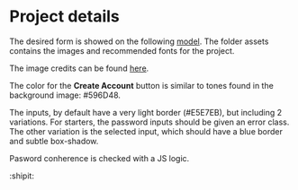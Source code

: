 # Project details 
The desired form is showed on the following [model](https://github.com/AaronMillOro/js_mini_projects/tree/main/signup_form/assets/sign-up-form.png). The folder assets contains the images and recommended fonts for the project. 

The image credits can be found [here](https://unsplash.com/photos/green-leaf-plant-in-close-up-photography-25xggax4bSA).

The color for the **Create Account** button is similar to tones found in the background image: #596D48.

The inputs, by default have a very light border (#E5E7EB), but including 2 variations. For starters, the password inputs should be given an error class. The other variation is the selected input, which should have a blue border and subtle box-shadow. 

Pasword conherence is checked with a JS logic.

:shipit: